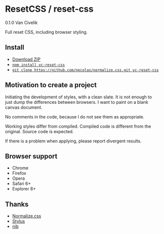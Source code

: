 # ResetCSS / reset-css
0.1.0
Van Civelik

Full reset CSS, including browser styling.

## Install
* [Download ZIP](https://github.com/vancivelik/reset-css/archive/master.zip)
* [`npm install vc-reset-css`](https://www.npmjs.org/package/vc-reset-css)
* [`git clone https://github.com/necolas/normalize.css.git vc-reset-css`](https://github.com/vancivelik/reset-css)

## Motivation to create a project
Initiating the development of styles, with a clean slate. It is not enough to just dump the differences between browsers. I want to paint on a blank canvas document.

No comments in the code, because I do not see them as appropriate. 

Working styles differ from compiled. 
Compiled code is different from the original. 
Source code is expected. 

If there is a problem when applying, please report divergent results.

## Browser support
* Chrome
* Firefox
* Opera
* Safari 6+
* Explorer 8+

## Thanks
* [Normalize.css](https://github.com/necolas/normalize.css)
* [Stylus](https://github.com/LearnBoost/stylus)
* [nib](https://github.com/visionmedia/nib)